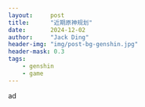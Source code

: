 ```yaml
---
layout:     post
title:      "近期原神规划"
date:       2024-12-02
author:     "Jack Ding"
header-img: "img/post-bg-genshin.jpg"
header-mask: 0.3
tags:
    - genshin
    - game
---
```


ad
